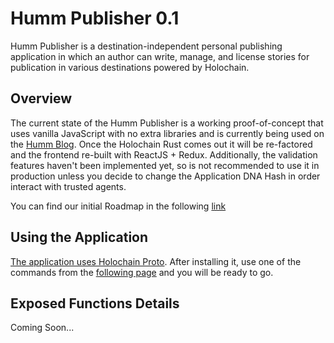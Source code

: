 # Humm Publisher 0.1

Humm Publisher is a destination-independent personal publishing application in which an author can write, manage, and license stories for publication in various destinations powered by Holochain.

## Overview

The current state of the Humm Publisher is a working proof-of-concept that uses vanilla JavaScript with no extra libraries and is currently being used on the [Humm Blog](http://humm.earth/blog). Once the Holochain Rust comes out it will be re-factored and the frontend re-built with ReactJS + Redux. Additionally, the validation features haven't been implemented yet, so is not recommended to use it in production unless you decide to change the Application DNA Hash in order interact with trusted agents.

You can find our initial Roadmap in the following [link](https://humm.earth/roadmap/)

## Using the Application

[The application uses Holochain Proto](https://github.com/holochain/holochain-proto). After installing it, use one of the commands from the [following page](https://developer.holochain.org/Command_Line_Tools) and you will be ready to go.

## Exposed Functions Details

Coming Soon...
